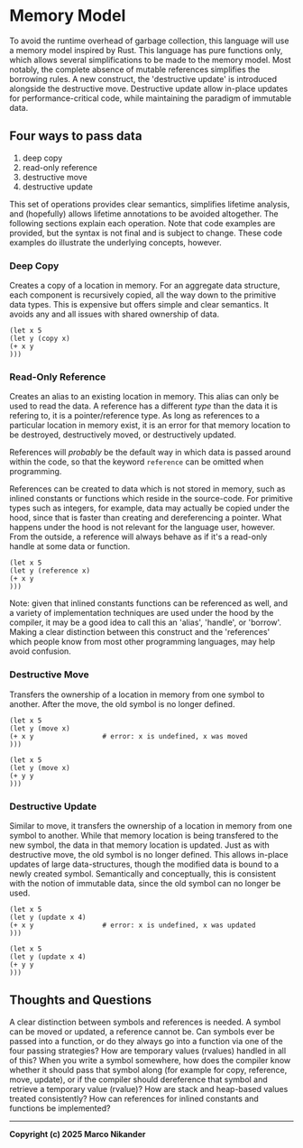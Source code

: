 # Memory Model

To avoid the runtime overhead of garbage collection, this language will use a memory model inspired by Rust.
This language has pure functions only, which allows several simplifications to be made to the memory model.
Most notably, the complete absence of mutable references simplifies the borrowing rules.
A new construct, the 'destructive update' is introduced alongside the destructive move.
Destructive update allow in-place updates for performance-critical code, while maintaining the paradigm of immutable data.

## Four ways to pass data

1. deep copy
2. read-only reference
3. destructive move
4. destructive update

This set of operations provides clear semantics, simplifies lifetime analysis, and (hopefully) allows lifetime annotations to be avoided altogether.
The following sections explain each operation.
Note that code examples are provided, but the syntax is not final and is subject to change.
These code examples do illustrate the underlying concepts, however.

### Deep Copy

Creates a copy of a location in memory.
For an aggregate data structure, each component is recursively copied, all the way down to the primitive data types.
This is expensive but offers simple and clear semantics.
It avoids any and all issues with shared ownership of data.

```
(let x 5
(let y (copy x)
(+ x y
)))
```

### Read-Only Reference

Creates an alias to an existing location in memory.
This alias can only be used to read the data.
A reference has a different _type_ than the data it is refering to, it is a pointer/reference type.
As long as references to a particular location in memory exist, it is an error for that memory location to be destroyed, destructively moved, or destructively updated.

References will _probably_ be the default way in which data is passed around within the code, so that the keyword `reference` can be omitted when programming.

References can be created to data which is not stored in memory, such as inlined constants or functions which reside in the source-code.
For primitive types such as integers, for example, data may actually be copied under the hood, since that is faster than creating and dereferencing a pointer.
What happens under the hood is not relevant for the language user, however.
From the outside, a reference will always behave as if it's a read-only handle at some data or function.

```
(let x 5
(let y (reference x)
(+ x y
)))
```

Note: given that inlined constants functions can be referenced as well, and a variety of implementation techniques are used under the hood by the compiler, it may be a good idea to call this an 'alias', 'handle', or 'borrow'.
Making a clear distinction between this construct and the 'references' which people know from most other programming languages, may help avoid confusion.

### Destructive Move

Transfers the ownership of a location in memory from one symbol to another.
After the move, the old symbol is no longer defined.

```
(let x 5
(let y (move x)
(+ x y                 # error: x is undefined, x was moved
)))
```

```
(let x 5
(let y (move x)
(+ y y
)))
```

### Destructive Update

Similar to move, it transfers the ownership of a location in memory from one symbol to another.
While that memory location is being transfered to the new symbol, the data in that memory location is updated.
Just as with destructive move, the old symbol is no longer defined.
This allows in-place updates of large data-structures, though the modified data is bound to a newly created symbol.
Semantically and conceptually, this is consistent with the notion of immutable data, since the old symbol can no longer be used.

```
(let x 5
(let y (update x 4)
(+ x y                 # error: x is undefined, x was updated
)))
```

```
(let x 5
(let y (update x 4)
(+ y y
)))
```

## Thoughts and Questions

A clear distinction between symbols and references is needed.
A symbol can be moved or updated, a reference cannot be.
Can symbols ever be passed into a function, or do they always go into a function via one of the four passing strategies?
How are temporary values (rvalues) handled in all of this?
When you write a symbol somewhere, how does the compiler know whether it should pass that symbol along (for example for copy, reference, move, update), or if the compiler should dereference that symbol and retrieve a temporary value (rvalue)?
How are stack and heap-based values treated consistently?
How can references for inlined constants and functions be implemented?

---
**Copyright (c) 2025 Marco Nikander**
